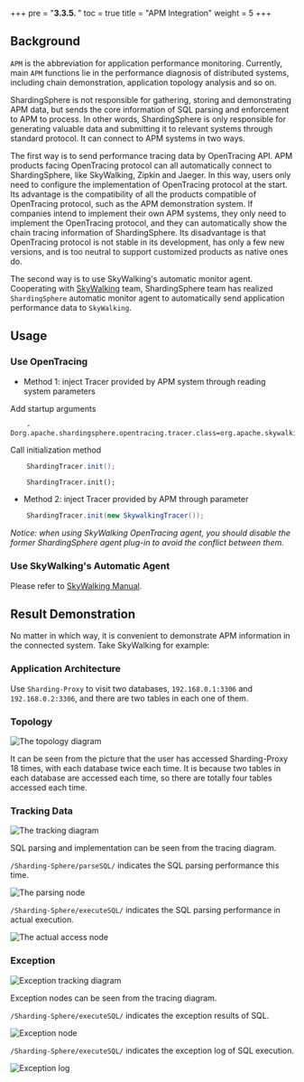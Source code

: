 +++
pre = "<b>3.3.5. </b>"
toc = true
title = "APM Integration"
weight = 5
+++

## Background

`APM` is the abbreviation for application performance monitoring. Currently, main `APM` functions lie in the performance diagnosis of distributed systems, including chain demonstration, application topology analysis and so on.

ShardingSphere is not responsible for gathering, storing and demonstrating APM data, but sends the core information of SQL parsing and enforcement to APM to process. In other words, ShardingSphere is only responsible for generating valuable data and submitting it to relevant systems through standard protocol. 
It can connect to APM systems in two ways.

The first way is to send performance tracing data by OpenTracing API. APM products facing OpenTracing protocol can all automatically connect to ShardingSphere, like SkyWalking, Zipkin and Jaeger. In this way, users only need to configure the implementation of OpenTracing protocol at the start. Its advantage is the compatibility of all the products compatible of OpenTracing protocol, such as the APM demonstration system. If companies intend to implement their own APM systems, they only need to implement the OpenTracing protocol, and they can  automatically show the chain tracing information of ShardingSphere. Its disadvantage is that OpenTracing protocol is not stable in its development, has only a few new versions, and is too neutral to support customized products as native ones do.

The second way is to use SkyWalking's automatic monitor agent. Cooperating with [SkyWalking](https://skywalking.apache.org/) team, ShardingSphere team has realized `ShardingSphere` automatic monitor agent to automatically send application performance data to `SkyWalking`.

## Usage

### Use OpenTracing

* Method 1: inject Tracer provided by APM system through reading system parameters

Add startup arguments

```
    -Dorg.apache.shardingsphere.opentracing.tracer.class=org.apache.skywalking.apm.toolkit.opentracing.SkywalkingTracer
```

Call initialization method

```java
    ShardingTracer.init();
```

```
    ShardingTracer.init();
```

* Method 2: inject Tracer provided by APM through parameter

```java
    ShardingTracer.init(new SkywalkingTracer());
```

*Notice: when using SkyWalking OpenTracing agent, you should disable the former ShardingSphere agent plug-in to avoid the conflict between them.*

### Use SkyWalking's Automatic Agent

Please refer to [SkyWalking Manual](https://github.com/apache/skywalking/blob/5.x/docs/en/Quick-start.md).

## Result Demonstration

No matter in which way, it is convenient to demonstrate APM information in the  connected system. Take SkyWalking for example:

### Application Architecture

Use `Sharding-Proxy` to visit two databases, `192.168.0.1:3306` and `192.168.0.2:3306`, and there are two tables in each one of them.

### Topology

![The topology diagram](https://shardingsphere.apache.org/document/current/img/apm/5x_topology.png)

It can be seen from the picture that the user has accessed Sharding-Proxy 18 times, with each database twice each time. It is because two tables in each database are accessed each time, so there are totally four tables accessed each time.

### Tracking Data

![The tracking diagram](https://shardingsphere.apache.org/document/current/img/apm/5x_trace.png)

SQL parsing and implementation can be seen from the tracing diagram.

`/Sharding-Sphere/parseSQL/` indicates the SQL parsing performance this time.

![The parsing node](https://shardingsphere.apache.org/document/current/img/apm/5x_parse.png)

`/Sharding-Sphere/executeSQL/` indicates the SQL parsing performance in actual execution.

![The actual access node](https://shardingsphere.apache.org/document/current/img/apm/5x_executeSQL.png)

### Exception

![Exception tracking diagram](https://shardingsphere.apache.org/document/current/img/apm/5x_trace_err.png)

Exception nodes can be seen from the tracing diagram.

`/Sharding-Sphere/executeSQL/` indicates the exception results of SQL.

![Exception node](https://shardingsphere.apache.org/document/current/img/apm/5x_executeSQL_Tags_err.png)

`/Sharding-Sphere/executeSQL/` indicates the exception log of SQL execution.

![Exception log](https://shardingsphere.apache.org/document/current/img/apm/5x_executeSQL_Logs_err.png)
